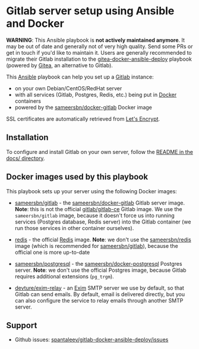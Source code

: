 # Gitlab server setup using Ansible and Docker

**WARNING**: This Ansible playbook is **not actively maintained anymore**. It may be out of date and generally not of very high quality. Send some PRs or get in touch if you'd like to maintain it. Users are generally recommended to migrate their Gitlab installation to the [gitea-docker-ansible-deploy](https://github.com/spantaleev/gitea-docker-ansible-deploy) playbook (powered by [Gitea](https://gitea.io/en-us/), an alternative to Gitlab).

This [Ansible](https://www.ansible.com/) playbook can help you set up a [Gitlab](https://about.gitlab.com/) instance:

- on your own Debian/CentOS/RedHat server
- with all services (Gitlab, Postgres, Redis, etc.) being put in [Docker](https://www.docker.com/) containers
- powered by the [sameersbn/docker-gitlab](https://github.com/sameersbn/docker-gitlab) Docker image

SSL certificates are automatically retrieved from [Let's Encrypt](https://letsencrypt.org/).


## Installation

To configure and install Gitlab on your own server, follow the [README in the docs/ directory](docs/README.md).


## Docker images used by this playbook

This playbook sets up your server using the following Docker images:

- [sameersbn/gitlab](https://hub.docker.com/r/sameersbn/gitlab) - the [sameersbn/docker-gitlab](https://github.com/sameersbn/docker-gitlab) Gitlab server image. **Note**: this is not the official [gitlab/gitlab-ce](https://hub.docker.com/r/gitlab/gitlab-ce) Gitlab image. We use the `sameersbn/gitlab` image, because it doesn't force us into running services (Postgres database, Redis server) into the Gitlab container (we run those services in other container ourselves).

- [redis](https://hub.docker.com/_/redis) - the official [Redis](https://redis.io/) image. **Note**: we don't use the [sameersbn/redis](https://hub.docker.com/r/sameersbn/redis) image (which is recommended for [sameersbn/gitlab](https://hub.docker.com/r/sameersbn/gitlab)), because the official one is more up-to-date

- [sameersbn/postgresql](https://hub.docker.com/r/sameersbn/postgresql) - the [sameersbn/docker-postgresql](https://github.com/sameersbn/docker-postgresql) Postgres server. **Note**: we don't use the official Postgres image, because Gitlab requires additional extensions (`pg_trgm`).

- [devture/exim-relay](https://hub.docker.com/r/devture/exim-relay) - an [Exim](https://www.exim.org/) SMTP server we use by default, so that Gitlab can send emails. By default, email is delivered directly, but you can also configure the service to relay emails through another SMTP server.



## Support

- Github issues: [spantaleev/gitlab-docker-ansible-deploy/issues](https://github.com/spantaleev/gitlab-docker-ansible-deploy/issues)
